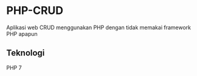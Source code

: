 # PHP-CRUD
Aplikasi web CRUD menggunakan PHP dengan tidak memakai framework PHP apapun

## Teknologi
PHP 7
